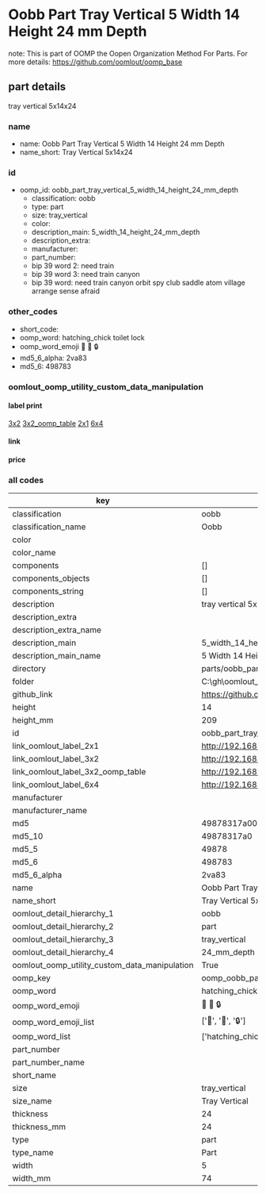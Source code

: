 # Oobb Part Tray Vertical 5 Width 14 Height 24 mm Depth  

note: This is part of OOMP the Oopen Organization Method For Parts. For more details: https://github.com/oomlout/oomp_base

##  part details
  



tray vertical 5x14x24



### name
* name: Oobb Part Tray Vertical 5 Width 14 Height 24 mm Depth
* name_short: Tray Vertical 5x14x24 
### id
* oomp_id: oobb_part_tray_vertical_5_width_14_height_24_mm_depth
  * classification: oobb
  * type: part
  * size: tray_vertical
  * color: 
  * description_main: 5_width_14_height_24_mm_depth
  * description_extra: 
  * manufacturer: 
  * part_number: 
  * bip 39 word 2: need train
  * bip 39 word 3: need train canyon
  * bip 39 word: need train canyon orbit spy club saddle atom village arrange sense afraid

### other_codes
* short_code: 
* oomp_word: hatching_chick toilet lock
* oomp_word_emoji :hatching_chick: :toilet: :lock:
* md5_6_alpha: 2va83
* md5_6: 498783






### oomlout_oomp_utility_custom_data_manipulation
#### label print
[3x2](http://192.168.1.245:1112/?label=oomp%202va83)
[3x2_oomp_table](http://192.168.1.108:1112/?label=oomp%202va83)
[2x1](http://192.168.1.242:1112/?label=oomp%202va83)
[6x4](http://192.168.1.55:1112/?label=oomp%202va83)    

#### link

                              

#### price







### all codes 
| key | value |  
| --- | --- |  
| classification | oobb |  
| classification_name | Oobb |  
| color |  |  
| color_name |  |  
| components | [] |  
| components_objects | [] |  
| components_string | [] |  
| description | tray vertical 5x14x24 |  
| description_extra |  |  
| description_extra_name |  |  
| description_main | 5_width_14_height_24_mm_depth |  
| description_main_name | 5 Width 14 Height 24 mm Depth |  
| directory | parts/oobb_part_tray_vertical_5_width_14_height_24_mm_depth |  
| folder | C:\gh\oomlout_oobb_version_4_generated_parts\parts\oobb_part_tray_vertical_5_width_14_height_24_mm_depth |  
| github_link | https://github.com/oomlout/oomlout_oomp_part_src/tree/main/parts/oobb_part_tray_vertical_5_width_14_height_24_mm_depth |  
| height | 14 |  
| height_mm | 209 |  
| id | oobb_part_tray_vertical_5_width_14_height_24_mm_depth |  
| link_oomlout_label_2x1 | http://192.168.1.242:1112/?label=oomp%202va83 |  
| link_oomlout_label_3x2 | http://192.168.1.245:1112/?label=oomp%202va83 |  
| link_oomlout_label_3x2_oomp_table | http://192.168.1.108:1112/?label=oomp%202va83 |  
| link_oomlout_label_6x4 | http://192.168.1.55:1112/?label=oomp%202va83 |  
| manufacturer |  |  
| manufacturer_name |  |  
| md5 | 49878317a00e57b8b0e9a9be43b9c49e |  
| md5_10 | 49878317a0 |  
| md5_5 | 49878 |  
| md5_6 | 498783 |  
| md5_6_alpha | 2va83 |  
| name | Oobb Part Tray Vertical 5 Width 14 Height 24 mm Depth |  
| name_short | Tray Vertical 5x14x24  |  
| oomlout_detail_hierarchy_1 | oobb |  
| oomlout_detail_hierarchy_2 | part |  
| oomlout_detail_hierarchy_3 | tray_vertical |  
| oomlout_detail_hierarchy_4 | 24_mm_depth |  
| oomlout_oomp_utility_custom_data_manipulation | True |  
| oomp_key | oomp_oobb_part_tray_vertical_5_width_14_height_24_mm_depth |  
| oomp_word | hatching_chick toilet lock |  
| oomp_word_emoji | :hatching_chick: :toilet: :lock: |  
| oomp_word_emoji_list | [':hatching_chick:', ':toilet:', ':lock:'] |  
| oomp_word_list | ['hatching_chick', 'toilet', 'lock'] |  
| part_number |  |  
| part_number_name |  |  
| short_name |  |  
| size | tray_vertical |  
| size_name | Tray Vertical |  
| thickness | 24 |  
| thickness_mm | 24 |  
| type | part |  
| type_name | Part |  
| width | 5 |  
| width_mm | 74 |  
